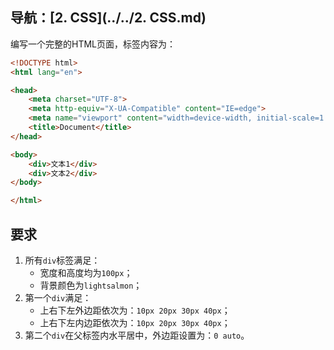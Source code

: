 ## 导航：[2. CSS](../../2. CSS.md)

编写一个完整的HTML页面，标签内容为：

```html
<!DOCTYPE html>
<html lang="en">

<head>
    <meta charset="UTF-8">
    <meta http-equiv="X-UA-Compatible" content="IE=edge">
    <meta name="viewport" content="width=device-width, initial-scale=1.0">
    <title>Document</title>
</head>

<body>
    <div>文本1</div>
    <div>文本2</div>
</body>

</html>
```

## 要求

1.   所有`div`标签满足：
     -   宽度和高度均为`100px`；
     -   背景颜色为`lightsalmon`；
2.   第一个`div`满足：
     -   上右下左外边距依次为：`10px 20px 30px 40px`；
     -   上右下左内边距依次为：`10px 20px 30px 40px`；
3.   第二个`div`在父标签内水平居中，外边距设置为：`0 auto`。